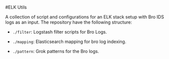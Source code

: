 #ELK Utils

A collection of script and configurations for an ELK stack setup with Bro IDS logs as an input. The repository have the following structure:

* `./filter`: Logstash filter scripts for Bro Logs.

* `./mapping`: Elasticsearch mapping for bro log indexing.

* `./pattern`: Grok patterns for the Bro logs.
